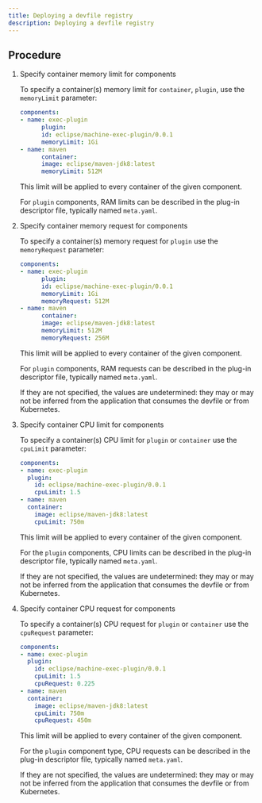 ```yaml
---
title: Deploying a devfile registry
description: Deploying a devfile registry
---
```


## Procedure

1. Specify container memory limit for components

    To specify a container(s) memory limit for `container`, `plugin`, use the `memoryLimit` parameter:

    ```yaml {% title="Specify container memory limit for components" filename="devfile.yaml" %}
    components:
    - name: exec-plugin
          plugin:
          id: eclipse/machine-exec-plugin/0.0.1
          memoryLimit: 1Gi
    - name: maven
          container:
          image: eclipse/maven-jdk8:latest
          memoryLimit: 512M
    ```

    This limit will be applied to every container of the given component.

    For `plugin` components, RAM limits can be described in the plug-in descriptor file, typically named `meta.yaml`.

2. Specify container memory request for components

    To specify a container(s) memory request for `plugin` use the `memoryRequest` parameter:

    ```yaml {% title="Specify container memory request for components" filename="devfile.yaml" %}
    components:
    - name: exec-plugin
          plugin:
          id: eclipse/machine-exec-plugin/0.0.1
          memoryLimit: 1Gi
          memoryRequest: 512M
    - name: maven
          container:
          image: eclipse/maven-jdk8:latest
          memoryLimit: 512M
          memoryRequest: 256M
    ```

    This limit will be applied to every container of the given component.

    For `plugin` components, RAM requests can be described in the plug-in descriptor file, typically named `meta.yaml`.

    If they are not specified, the values are undetermined: they may or may not be inferred from the application that consumes the devfile or from Kubernetes.

3. Specify container CPU limit for components

    To specify a container(s) CPU limit for `plugin` or `container` use the `cpuLimit` parameter:

    ```yaml {% title="Specify container CPU limit for components" filename="devfile.yaml" %}
    components:
    - name: exec-plugin
      plugin:
        id: eclipse/machine-exec-plugin/0.0.1
        cpuLimit: 1.5
    - name: maven
      container:
        image: eclipse/maven-jdk8:latest
        cpuLimit: 750m
    ```

    This limit will be applied to every container of the given component.

    For the `plugin` components, CPU limits can be described in the plug-in descriptor file, typically named `meta.yaml`.

    If they are not specified, the values are undetermined: they may or may not be inferred from the application that consumes the devfile or from Kubernetes.

4. Specify container CPU request for components

    To specify a container(s) CPU request for `plugin` or `container` use the `cpuRequest` parameter:

    ```yaml {% title="Specify container CPU request for components" filename="devfile.yaml" %}
    components:
    - name: exec-plugin
      plugin:
        id: eclipse/machine-exec-plugin/0.0.1
        cpuLimit: 1.5
        cpuRequest: 0.225
    - name: maven
      container:
        image: eclipse/maven-jdk8:latest
        cpuLimit: 750m
        cpuRequest: 450m
    ```

    This limit will be applied to every container of the given component.

    For the `plugin` component type, CPU requests can be described in the plug-in descriptor file, typically named `meta.yaml`.

    If they are not specified, the values are undetermined: they may or may not be inferred from the application that consumes the devfile or from Kubernetes.
